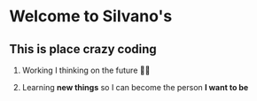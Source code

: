 # Welcome to Silvano's
## This is place crazy coding


1. Working I thinking on the future :man_technologist:


2. Learning **new things** so I can become the person **I want to be**
